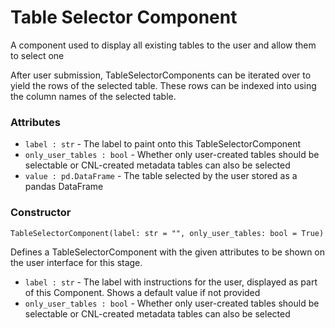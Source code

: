 # Table Selector Component

A component used to display all existing tables to the user and allow them to select one

After user submission, TableSelectorComponents can be iterated over to yield the rows of the selected table. These rows can be indexed into using the column names of the selected table.

### Attributes
- `label : str` - The label to paint onto this TableSelectorComponent
- `only_user_tables : bool` - Whether only user-created tables should be selectable or CNL-created metadata tables can also be selected
- `value : pd.DataFrame` - The table selected by the user stored as a pandas DataFrame

### Constructor
`TableSelectorComponent(label: str = "", only_user_tables: bool = True)`

Defines a TableSelectorComponent with the given attributes to be shown on the user interface for this stage.

- `label : str` - The label with instructions for the user, displayed as part of this Component. Shows a default value if not provided
- `only_user_tables : bool` - Whether only user-created tables should be selectable or CNL-created metadata tables can also be selected
